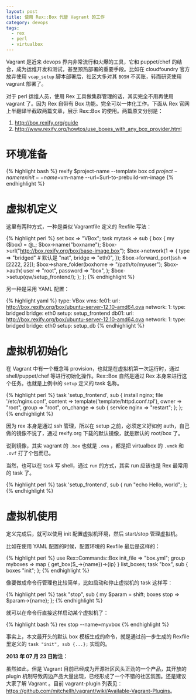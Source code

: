 ```yaml
---
layout: post
title: 使用 Rex::Box 代替 Vagrant 的工作
category: devops
tags:
  - rex
  - perl
  - virtualbox
---
```


Vagrant 是近来 devops 界内非常流行和火爆的工具，它和 puppet/chef 的结合，成为运维开发和测试，甚至预热部署的重要手段。比如在 cloudfoundry 官方放弃使用 `vcap_setup` 脚本部署后，社区大多对其 `BOSH` 不买账，转而研究使用 vagrant 部署了。

对于 perl 运维人员，使用 Rex 工具做集群管理的话，其实完全不用再使用 vagrant 了。因为 Rex 自带有 Box 功能。完全可以一体化工作。下面从 Rex 官网上半翻译半截取两篇文章，展示 Rex::Box 的使用。两篇原文分别是：

1. <http://box.rexify.org/guide>
2. <http://www.rexify.org/howtos/use_boxes_with_any_box_provider.html>

环境准备
================

{% highlight bash %}
rexify $project-name --template box
cd $project-name
rex init --name=$vm-name --url=$url-to-prebuild-vm-image
{% endhighlight %}

虚拟机定义
================

这里有两种方式，一种是类似 Vagrantfile 定义的 Rexfile 写法：

{% highlight perl %}
set box => "VBox";
task mytask => sub {
   box {
      my ($box) = @_;
      $box->name("boxname");
      $box->url("http://box.rexify.org/box/base-image.box");
      $box->network(1 => {
        type => "bridged"      # 默认是 "nat",
        bridge => "eth0",
      });
      $box->forward_port(ssh => [2222, 22]);
      $box->share_folder(boxhome => "/path/to/myuser");
      $box->auth(
        user => "root",
        password => "box",
      );
      $box->setup(qw/setup_frontend/);
   };
};
{% endhighlight %}

另一种是采用 YAML 配置：

{% highlight yaml %}
type: VBox
vms:
   fe01:
      url: http://box.rexify.org/box/ubuntu-server-12.10-amd64.ova
      network:
         1:
            type: bridged
            bridge: eth0
      setup: setup_frontend
   db01:
      url: http://box.rexify.org/box/ubuntu-server-12.10-amd64.ova
      network:
         1:
            type: bridged
            bridge: eth0
      setup: setup_db
{% endhighlight %}

虚拟机初始化
================

在 Vagrant 中有一个概念叫 provision，也就是在虚拟机第一次运行时，通过 shell/puppet/chef 等进行初始化操作。Rex::Box 自然是通过 Rex 本身来进行这个任务。也就是上例中的 `setup` 定义的 task 名称。

{% highlight perl %}
task 'setup_frontend', sub {
    install nginx;
    file '/etc/nginx.conf',
        content   => template('template/httpd.conf.tpl'),
        owner     => "root",
        group     => "root",
        on_change => sub { service nginx => "restart"; };
};
{% endhighlight %}

因为 rex 本身是通过 ssh 管理，所以在 setup 之前，必须定义好如何 auth，自己做的镜像不说了，通过 rexify.org 下载的默认镜像，就是默认的 root/box 了。

说到镜像，其实 vagrant 的 `.box` 也就是 `.ova` ，都是把 virtualbox 的 `.vmdk` 和 `.ovf` 打了个包而已。

当然，也可以在 task 写 shell，通过 `run` 的方式，其实 run 应该也是 Rex 最常用的 task 了。

{% highlight perl %}
task 'setup_frontend', sub {
    run "echo Hello, world";
};
{% endhighlight %}

虚拟机使用
================

定义完成后，就可以使用 init 配置虚拟机环境，然后 start/stop 管理虚拟机。

比如在使用 YAML 配置的时候，配置环境的 Rexfile 最后是这样的：

{% highlight perl %}
use Rex::Commands::Box init_file => "box.yml";
group myboxes => map { get_box($_->{name})->{ip} } list_boxes;
task "box", sub {
   boxes "init";
};
{% endhighlight %}

像要做成命令行管理也比较简单，比如启动和停止虚拟机的 task 这样写：

{% highlight perl %}
task "stop", sub {
    my $param = shift;
    boxes stop => $param->{name};
};
{% endhighlight %}

就可以在命令行直接这样启动某个虚拟机了：

{% highlight bash %}
rex stop --name=myvbox
{% endhighlight %}

事实上，本文最开头的默认 box 模板生成的命令，就是通过前一步生成的 Rexfile 里定义的 `task "init", sub {...};` 实现的。

__2013 年 07 月 23 日附注：__

虽然如此，但是 Vagrant 目前已经成为开源社区风头正劲的一个产品，其开放的 plugin 机制导致周边产品大量出现，已经形成了一个不错的社区氛围。还是建议大家了解 Vagrant 。目前 vagrant-plugin 列表见：<https://github.com/mitchellh/vagrant/wiki/Available-Vagrant-Plugins>。
